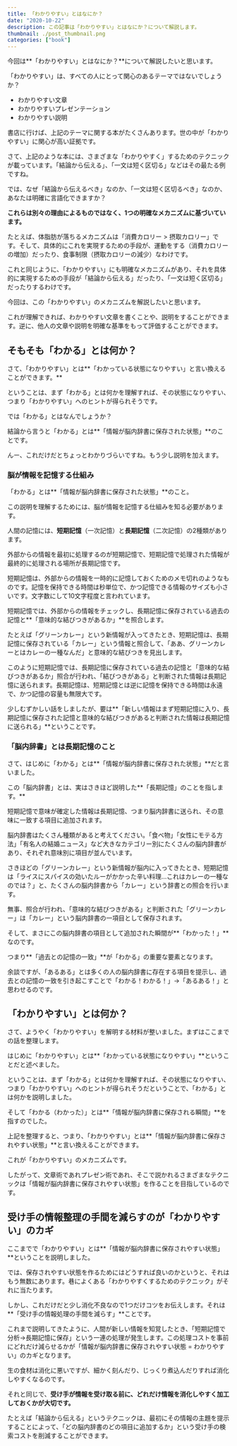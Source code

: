 ```yaml
---
title: 「わかりやすい」とはなにか？
date: "2020-10-22"
description: この記事は「わかりやすい」とはなにか？について解説します。
thumbnail: ./post_thumbnail.png
categories: ["book"]
---
```

今回は**「わかりやすい」とはなにか？**について解説したいと思います。

「わかりやすい」は、すべての人にとって関心のあるテーマではないでしょうか？

- わかりやすい文章
- わかりやすいプレゼンテーション
- わかりやすい説明

書店に行けば、上記のテーマに関する本がたくさんあります。世の中が「わかりやすい」に関心が高い証拠です。

さて、上記のような本には、さまざまな「わかりやすく」するためのテクニックが載っています。「結論から伝える」、「一文は短く区切る」などはその最たる例ですね。

では、なぜ「結論から伝えるべき」なのか、「一文は短く区切るべき」なのか、あなたは明確に言語化できますか？

**これらは別々の理由によるものではなく、1つの明確なメカニズムに基づいています。**

たとえば、体脂肪が落ちるメカニズムは「消費カロリー > 摂取カロリー」です。そして、具体的にこれを実現するための手段が、運動をする（消費カロリーの増加）だったり、食事制限（摂取カロリーの減少）なわけです。

これと同じように、「わかりやすい」にも明確なメカニズムがあり、それを具体的に実現するための手段が「結論から伝える」だったり、「一文は短く区切る」だったりするわけです。

今回は、この「わかりやすい」のメカニズムを解説したいと思います。

これが理解できれば、わかりやすい文章を書くことや、説明をすることができます。逆に、他人の文章や説明を明確な基準をもって評価することができます。

## そもそも「わかる」とは何か？
さて、「わかりやすい」とは**「わかっている状態になりやすい」と言い換えることができます。**

ということは、まず「わかる」とは何かを理解すれば、その状態になりやすい、つまり「わかりやすい」へのヒントが得られそうです。

では「わかる」とはなんでしょうか？

結論から言うと「わかる」とは**「情報が脳内辞書に保存された状態」**のことです。

んー、これだけだとちょっとわかりづらいですね。もう少し説明を加えます。

### 脳が情報を記憶する仕組み
「わかる」とは**「情報が脳内辞書に保存された状態」**のこと。

この説明を理解するためには、脳が情報を記憶する仕組みを知る必要があります。

人間の記憶には、**短期記憶**（一次記憶）と**長期記憶**（二次記憶）の2種類があります。

外部からの情報を最初に処理するのが短期記憶で、短期記憶で処理された情報が最終的に処理される場所が長期記憶です。

短期記憶は、外部からの情報を一時的に記憶しておくためのメモ切れのようなものです。記憶を保持できる時間は秒単位で、かつ記憶できる情報のサイズも小さいです。文字数にして10文字程度と言われています。

短期記憶では、外部からの情報をチェックし、長期記憶に保存されている過去の記憶と**「意味的な結びつきがあるか」**を照合します。

たとえば「グリーンカレー」という新情報が入ってきたとき、短期記憶は、長期記憶に保存されている「カレー」という情報と照合して、「ああ、グリーンカレーとはカレーの一種なんだ」と意味的な結びつきを見出します。

このように短期記憶では、長期記憶に保存されている過去の記憶と「意味的な結びつきがあるか」照合が行われ、「結びつきがある」と判断された情報は長期記憶に送られます。長期記憶は、短期記憶とは逆に記憶を保持できる時間は永遠で、かつ記憶の容量も無限大です。

少しむずかしい話をしましたが、要は**「新しい情報はまず短期記憶に入り、長期記憶に保存された記憶と意味的な結びつきがあると判断された情報は長期記憶に送られる」**ということです。

### 「脳内辞書」とは長期記憶のこと
さて、はじめに「わかる」とは**「情報が脳内辞書に保存された状態」**だと言いました。

この「脳内辞書」とは、実はさきほど説明した**「長期記憶」のことを指します。**

短期記憶で意味が確定した情報は長期記憶、つまり脳内辞書に送られ、その意味に一致する項目に追加されます。

脳内辞書はたくさん種類があると考えてください。「食べ物」「女性にモテる方法」「有名人の結婚ニュース」など大きなカテゴリー別にたくさんの脳内辞書があり、それぞれ意味別に項目が並んでいます。

さきほどの「グリーンカレー」という新情報が脳内に入ってきたとき、短期記憶は「ライスにスパイスの効いたルーがかかった辛い料理...これはカレーの一種なのでは？」と、たくさんの脳内辞書から「カレー」という辞書との照合を行います。

無事、照合が行われ、「意味的な結びつきがある」と判断された「グリーンカレー」は「カレー」という脳内辞書の一項目として保存されます。

そして、まさにこの脳内辞書の項目として追加された瞬間が**「わかった！」**なのです。

つまり**「過去との記憶の一致」**が「わかる」の重要な要素となります。

余談ですが、「あるある」とは多くの人の脳内辞書に存在する項目を提示し、過去との記憶の一致を引き起こすことで「わかる！わかる！」→「あるある！」と思わせるのです。

## 「わかりやすい」とは何か？
さて、ようやく「わかりやすい」を解明する材料が整いました。まずはここまでの話を整理します。

はじめに「わかりやすい」とは**「わかっている状態になりやすい」**ということだと述べました。

ということは、まず「わかる」とは何かを理解すれば、その状態になりやすい、つまり「わかりやすい」へのヒントが得られそうだということで、「わかる」とは何かを説明しました。

そして「わかる（わかった）」とは**「情報が脳内辞書に保存される瞬間」**を指すのでした。

上記を整理すると、つまり、「わかりやすい」とは**「情報が脳内辞書に保存されやすい状態」**と言い換えることができます。

これが「わかりやすい」のメカニズムです。

したがって、文章術であれプレゼン術であれ、そこで説かれるさまざまなテクニックは「情報が脳内辞書に保存されやすい状態」を作ることを目指しているのです。

## 受け手の情報整理の手間を減らすのが「わかりやすい」のカギ
ここまでで「わかりやすい」とは**「情報が脳内辞書に保存されやすい状態」**ということを説明しました。

では、保存されやすい状態を作るためにはどうすれば良いのかというと、それはもう無数にあります。巷によくある「わかりやすくするためのテクニック」がそれに当たります。

しかし、これだけだと少し消化不良なので1つだけコツをお伝えします。それは**「受け手の情報処理の手間を減らす」**ことです。

これまで説明してきたように、人間が新しい情報を知覚したとき、「短期記憶で分析→長期記憶に保存」という一連の処理が発生します。この処理コストを事前にどれだけ減らせるかが「情報が脳内辞書に保存されやすい状態 = わかりやすい」のカギとなります。

生の食材は消化に悪いですが、細かく刻んだり、じっくり煮込んだりすれば消化しやすくなるのです。

それと同じで、**受け手が情報を受け取る前に、どれだけ情報を消化しやすく加工しておくかが大切です。**

たとえば「結論から伝える」というテクニックは、最初にその情報の主題を提示することによって、「どの脳内辞書のどの項目に追加するか」という受け手の検索コストを削減することができます。
